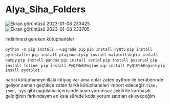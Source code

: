 # Alya_Siha_Folders
![Ekran görüntüsü 2023-01-08 233425](https://user-images.githubusercontent.com/92324388/211218066-6afd6c4b-a94b-497e-a7d4-95e447979d5e.png)
![Ekran görüntüsü 2023-01-08 233705](https://user-images.githubusercontent.com/92324388/211218139-acd9c7a5-5ebc-499e-a7b5-3d4b01009214.png)

<p>indirilmesi gereken kütüphaneler</p>
<code>python -m pip install --upgrade pip</code>
<code>pip install PyQt5</code>
<code>pip install pyinstaller</code>
<code>pip install playsound</code>
<code>pip install matplotlib</code>
<code>pip install numpy</code>
<code>pip install pandas</code>
<code>pip install serial</code>
<code>pip install pyserial</code>
<code>pip install folium </code>
<code>pip install PyQtWebEngine</code>
<code>pip install PyQtWebEngine</code>
<code>pip insall pyqtSlot</code>
<br>
<p>harici kütüphaneye illaki ihtiyaç var ama onlar zaten python ile beraberinde geliyor zaman geçtikçe zaten farklı kütüphaneleri import edeceğiz.<code>time, json, sys</code> 
gibi uygulama içerisinde şuan yorumsuz şekili ile karmaşık geldiğinin farkındayım en ksıa sürede koda yorum satırları ekleyeceğim</p> 
